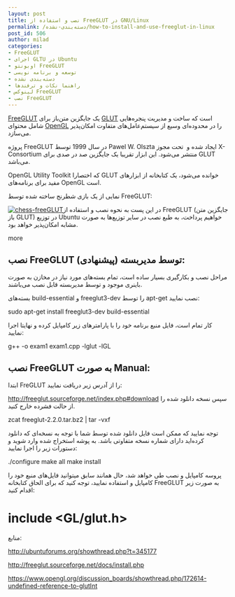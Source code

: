 ```yaml
---
layout: post
title: نصب و استفاده از FreeGLUT در GNU/Linux
permalink: /دسته‌بندی-نشده/how-to-install-and-use-freeglut-in-linux
post_id: 506
author: milad
categories: 
- FreeGLUT
- اجرای GLTU در Ubuntu
- اوبونتو FreeGLUT
- توسعه و برنامه نویسی
- دسته‌بندی نشده
- راهنما نکات و ترفندها
- لینوکس FreeGLUT
- نصب FreeGLUT
---
```


[FreeGLUT](http://freeglut.sourceforge.net) یک جایگزین متن‌باز برای 
[GLUT](https://en.wikipedia.org/wiki/OpenGL_Utility_Toolkit) است که ساخت و مدیریت پنجره‌هایی شامل محتوای 
[OpenGL](https://www.opengl.org/) را در محدوده‌ای وسیع از سیستم‌عامل‌های متفاوت امکان‌پذیر می‌سازد.

پروژه FreeGLUT در سال 1999 توسط Pawel W. Olszta ایجاد شده و  تحت مجوز X-Consortium منتشر می‌شود. این ابزار تقریبا یک جایگزین صد در صدی برای GLUT می‌باشد.

OpenGL Utility Toolkit که اختصارا GLUT‌ خوانده می‌شود، یک کتابخانه از ابزارهای مفید برای برنامه‌های OpenGL است.

نمایی از یک بازی شطرنج ساخته شده توسط FreeGLUT:

[![chess-freeGLUT](/assets/images/wp/2015/02/chessdemo.png)](/assets/images/wp/2015/02/chessdemo.png)در این پست به نحوه نصب و استفاده از FreeGLUT (جایگزین متن باز GLUT) در توزیع Ubuntu خواهیم پرداخت، به طبع نصب در سایر توزیع‌ها به صورت مشابه امکان‌پذیر خواهد بود.

more


## نصب FreeGLUT توسط مدیربسته (پیشنهادی):


مراحل نصب و بکارگیری بسیار ساده است، تمام بسته‌های مورد نیاز در مخازن به صورت باینری موجود و توسط مدیربسته قابل نصب می‌باشند.

بسته‌های build-essential و freeglut3-dev را توسط apt-get نصب نمایید:

sudo apt-get install freeglut3-dev build-essential

کار تمام است، فایل منبع برنامه خود را با پارامترهای زیر کامپایل کرده و نهایتا اجرا نمایید:

g++ -o exam1 exam1.cpp -lglut -lGL


## نصب FreeGLUT به صورت Manual:

ابتدا FreGLUT را از آدرس زیر دریافت نمایید:

http://freeglut.sourceforge.net/index.php#download
سپس نسخه دانلود شده را از حالت فشرده خارج کنید.

zcat freeglut-2.2.0.tar.bz2 | tar -vxf

توجه نمایید که ممکن است فایل دانلود شده توسط شما با توجه به نسخه‌ای که دانلود کرده‌اید دارای شماره نسخه متفاوتی باشد.
به پوشه استخراج شده وارد شوید و دستورات زیر را اجرا نمایید:

./configure
make all
make install

پروسه کامپایل و نصب طی خواهد شد، حال همانند سابق میتوانید فایل‌های منبع خود را کامپایل و استفاده نمایید، توجه کنید که برای الحاق کتابخانه FreeGLUT به صورت زیر اقدام کنید:

# include <GL/glut.h>
منابع:

http://ubuntuforums.org/showthread.php?t=345177

http://freeglut.sourceforge.net/docs/install.php

https://www.opengl.org/discussion_boards/showthread.php/172614-undefined-reference-to-glutInt